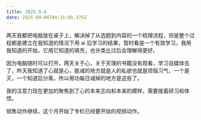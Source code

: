```yaml
---
title: 2025.9.6
date: 2025-09-06T04:31:05.375Z
---
```


两天我都把电脑放在桌子上，解决掉了从选题到内容的一个梳理流程，但是整个过程都是建立在我知道的情况下用 ai 后学习的结果，暂时看是一个有效学习，我用我知道的开始，它用它知道的填充，也许类比过后会理解得更好。  

因为电脑随时可以打开，两天关于心，关于天理的书籍没有观看，学习自媒体去了，昨天我知道了心就是心，能减的地方就是人的私欲也就是烦恼习气，一个是灭，一个知道后分离，所以用功每日减掉的地方是这些了。

我的注意力现在更加的聚焦到了心的本来志向和本来的模样，需要接着研习和体悟。

销售动作继续，这个月开始了专栏已经要开始的视频动作。